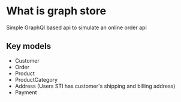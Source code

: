 # What is graph store
Simple GraphQl based api to simulate an online order api

## Key models
+ Customer
+ Order
+ Product
+ ProductCategory
+ Address (Users STI has customer's shipping and billing address)
+ Payment
